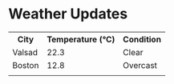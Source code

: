 # Weather Updates

<!-- WEATHER-UPDATE-START -->
<table><tr><th>City</th><th>Temperature (°C)</th><th>Condition</th></tr><tr><td>Valsad</td><td>22.3</td><td>Clear</td></tr><tr><td>Boston</td><td>12.8</td><td>Overcast</td></tr><tr><td></td><td></td><td></td></tr></table>
<!-- WEATHER-UPDATE-END -->
